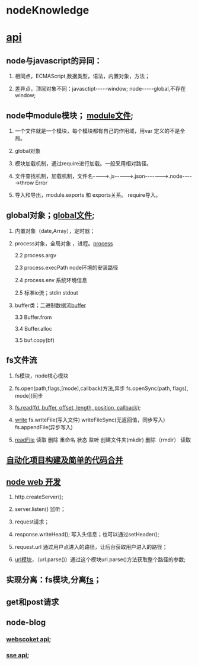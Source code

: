 # nodeKnowledge
# [api](http://nodejs.cn/api/fs.html#fs_fs_readfilesync_path_options)

## node与javascript的异同：

   1. 相同点，ECMAScript,数据类型，语法，内置对象，方法；

   2. 差异点，顶层对象不同：javasctipt-----window;   node-----global,不存在window;	  		

## node中module模块； [module文件](./study/module/module.js);

   1.  一个文件就是一个模块，每个模块都有自己的作用域，用var 定义的不是全局。

   2. global对象

   3. 模块加载机制，通过require进行加载。一般采用相对路径。

   4.  文件查找机制，加载机制，文件名---->.js----->.json------->.node----->throw Error

   5.  导入和导出，module.exports 和 exports关系。 require导入。

##  global对象；[global文件](./study/global/global.js);

   1.  内置对象（date,Array），定时器；

   2.  process对象，全局对象 ，进程。[process](./study/global/process.js)

       2.2  process.argv 

       2.3  process.execPath  node环境的安装路径

       2.4  process.env 系统环境信息

       2.5  标准io流；stdin stdout

   3.  buffer类；二进制数据流[buffer](./study/global/buffer.js) 

     	3.3  Buffer.from

     	3.4  Buffer.alloc

     	3.5   buf.copy(bf)  


##  fs文件流

  1.  fs模块，node核心模块

  2.  fs.open(path,flags,[mode],callback)方法,异步    fs.openSync(path, flags[, mode])同步

  3.  [fs.read(fd, buffer, offset, length, position, callback)](./study/file/fs.js);

  4.  [write](./study/file/write.js)  fs.writeFile(写入文件) writeFileSync(无返回值，同步写入) fs.appendFile(异步写入)

  5.  [readFile](./study/file/readfs.js) 读取 删除 重命名 状态 监听 创建文件夹(mkdir) 删除（rmdir） 读取

## [自动化项目构建及简单的代码合并](./study/autoCreateFile/auto-one.js)

## [node web 开发](./study/nodeweb/nodeweb.js)
    
  1. http.createServer();  

  2. server.listen() 监听；

  3. request请求；

  4. response.writeHead();  写入头信息；也可以通过setHeader();

  5. request.url 通过用户点进入的路径，让后台获取用户进入的路径；

  6. [url模块](./study/nodeweb/nodeserver.js)，（url.parse()）通过这个模块url.parse()方法获取整个路径的参数;

## 实现分离：fs模块,分离[fs](./study/nodeweb/sep.js)；

##  get和post请求

## node-blog

### [webscoket api](https://github.com/theturtle32/WebSocket-Node);
### [sse api](http://javascript.ruanyifeng.com/htmlapi/eventsource.html);
